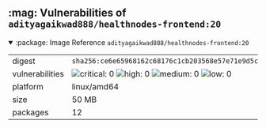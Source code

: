<h2>:mag: Vulnerabilities of <code>adityagaikwad888/healthnodes-frontend:20</code></h2>

<details open="true"><summary>:package: Image Reference</strong> <code>adityagaikwad888/healthnodes-frontend:20</code></summary>
<table>
<tr><td>digest</td><td><code>sha256:ce6e65968162c68176c1cb203568e57e71e9d5ccba3d568263acec467b88799e</code></td><tr><tr><td>vulnerabilities</td><td><img alt="critical: 0" src="https://img.shields.io/badge/critical-0-lightgrey"/> <img alt="high: 0" src="https://img.shields.io/badge/high-0-lightgrey"/> <img alt="medium: 0" src="https://img.shields.io/badge/medium-0-lightgrey"/> <img alt="low: 0" src="https://img.shields.io/badge/low-0-lightgrey"/> <!-- unspecified: 0 --></td></tr>
<tr><td>platform</td><td>linux/amd64</td></tr>
<tr><td>size</td><td>50 MB</td></tr>
<tr><td>packages</td><td>12</td></tr>
</table>
</details></table>
</details>

<table></table>

